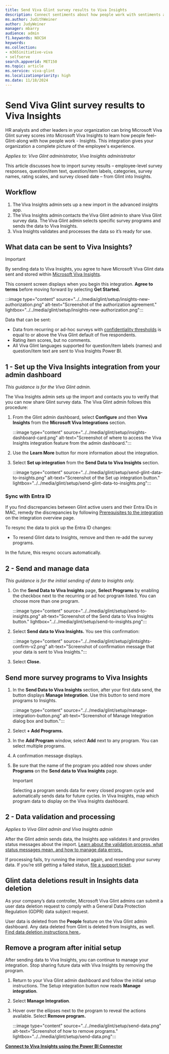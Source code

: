 ```yaml
---
title: Send Viva Glint survey results to Viva Insights 
description: Connect sentiments about how people work with sentiments about how people feel by sending Viva Glint survey feedback to Viva Insights Power BI.
ms.author: JudithWeiner
author: JudyWeiner
manager: mbarry
audience: admin
f1.keywords: NOCSH
keywords: 
ms.collection:  
- m365initiative-viva
- selfserve 
search.appverid: MET150 
ms.topic: article
ms.service: viva-glint
ms.localizationpriority: high
ms.date: 11/18/2024
---
```


# Send Viva Glint survey results to Viva Insights 

HR analysts and other leaders in your organization can bring Microsoft Viva Glint survey scores into Microsoft Viva Insights to learn how people feel–Glint-along with how people work - Insights.  This integration gives your organization a complete picture of the employee's experience.

*Applies to: Viva Glint administrator, Viva Insights administrator* 

This article discusses how to import survey results – employee-level survey responses, question/item text, question/item labels, categories, survey names, rating scales, and survey closed date – from Glint into Insights. 

## Workflow 

1. The Viva Insights admin sets up a new import in the advanced insights app. 
1. The Viva Insights admin contacts the Viva Glint admin to share Viva Glint survey data. The Viva Glint admin selects specific survey programs and sends the data to Viva Insights.
1. Viva Insights validates and processes the data so it’s ready for use. 

## What data can be sent to Viva Insights?

>[!IMPORTANT]
>By sending data to Viva Insights, you agree to have Microsoft Viva Glint data sent and stored within [Microsoft Viva Insights](/../viva/insights/introduction).

This consent screen displays when you begin this integration. **Agree to terms** before moving forward by selecting **Get Started.**

:::image type="content" source="../../media/glint/setup/insights-new-authorization.png" alt-text="Screenshot of the authorization agreement." lightbox="../../media/glint/setup/insights-new-authorization.png":::

Data that can be sent:

- Data from recurring or ad-hoc surveys with [confidentiality thresholds](/viva/glint/setup/manage-confidentiality-thresholds) is equal to or above the Viva Glint default of five respondents.
- Rating item scores, but no comments.
- All Viva Glint languages supported for question/item labels (names) and question/item text are sent to Viva Insights Power BI.

## 1 - Set up the Viva Insights integration from your admin dashboard

*This guidance is for the Viva Glint admin.*

The Viva Insights admin sets up the import and contacts you to verify that you can now share Glint survey data. The Viva Glint admin follows this procedure:

1. From the Glint admin dashboard, select **Configure** and then **Viva Insights** from the **Microsoft Viva Integrations** section.

   :::image type="content" source="../../media/glint/setup/insights-dashboard-card.png" alt-text="Screenshot of where to access the Viva Insights integration feature from the admin dashboard.":::

2. Use the **Learn More** button for more information about the integration.

3. Select **Set up integration** from the **Send Data to Viva Insights** section.

   :::image type="content" source="../../media/glint/setup/send-glint-data-to-insights.png" alt-text="Screenshot of the Set up integration button." lightbox="../../media/glint/setup/send-glint-data-to-insights.png":::
   
### Sync with Entra ID

If you find discrepancies between Glint active users and their Entra IDs in MAC, remedy the discrepancies by following [Prerequisites to the integration](/viva/solutions/glint-insights-integration-overview#prerequisites-to-the-integration) on the integration overview page. 

To resync the data to pick up the Entra ID changes: 
 - To resend Glint data to Insights, remove and then re-add the survey programs. 

In the future, this resync occurs automatically. 

## 2 - Send and manage data

*This guidance is for the initial sending of data to Insights only.*

1. On the **Send Data to Viva Insights** page, **Select Programs** by enabling the checkbox next to the recurring or ad hoc program listed. You can choose more than one program.

   :::image type="content" source="../../media/glint/setup/send-to-insights.png" alt-text="Screenshot of the Send data to Viva Insights button." lightbox="../../media/glint/setup/send-to-insights.png":::

2. Select **Send data to Viva Insights.** You see this confirmation:

   :::image type="content" source="../../media/glint/setup/glintsights-confirm-v2.png" alt-text="Screenshot of confirmation message that your data is sent to Viva Insights.":::

3. Select **Close.**

## Send more survey programs to Viva Insights

1. In the **Send Data to Viva Insights** section, after your first data send, the button displays **Manage Integration**. Use this button to send more programs to Insights.

   :::image type="content" source="../../media/glint/setup/manage-integration-button.png" alt-text="Screenshot of Manage Integration dialog box and button.":::

2. Select **+ Add Programs.**

3. In the **Add Program** window, select **Add** next to any program. You can select multiple programs.

4. A confirmation message displays. 

5. Be sure that the name of the program you added now shows under **Programs** on the **Send data to Viva Insights** page.
   
   > [!IMPORTANT]
   > Selecting a program sends data for every closed program cycle and automatically sends data for future cycles. In Viva Insights, map which program data to display on the Viva Insights dashboard.

## 2 - Data validation and processing

*Applies to Viva Glint admin and Viva Insights admin*

After the Glint admin sends data, the Insights app validates it and provides status messages about the import. [Learn about the validation process, what status messages mean, and how to manage data errors.](/viva/insights/advanced/admin/import-survey-glint#3-data-validation-and-processing), 

If processing fails, try running the import again, and resending your survey data. If you’re still getting a failed status, [file a support ticket](/../../microsoft-365/admin/get-help-support).

## Glint data deletions result in Insights data deletion

As your company’s data controller, Microsoft Viva Glint admins can submit a user data deletion request to comply with a General Data Protection Regulation (GDPR) data subject request. 

User data is deleted from the **People** feature on the Viva Glint admin dashboard. Any data deleted from Glint is deleted from Insights, as well. [Find data deletion instructions here.](/viva/glint/setup/delete-user-data).

## Remove a program after initial setup

After sending data to Viva Insights, you can continue to manage your integration. Stop sharing future data with Viva Insights by removing the program. 

1. Return to your Viva Glint admin dashboard and follow the initial setup instructions. The Setup integration button now reads **Manage integration**.

1. Select **Manage Integration**.

1. Hover over the ellipses next to the program to reveal the actions available. Select **Remove program.**

   :::image type="content" source="../../media/glint/setup/send-data.png" alt-text="Screenshot of how to remove programs." lightbox="../../media/glint/setup/send-data.png":::

[**Connect to Viva Insights using the Power BI Connector**](/../viva/insights/advanced/analyst/power-bi-connector)

